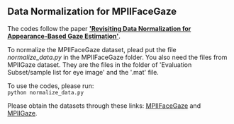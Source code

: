 ## Data Normalization for MPIIFaceGaze

The codes follow the paper [**'Revisiting Data Normalization for Appearance-Based Gaze Estimation'**](https://perceptualui.org/publications/zhang18_etra.pdf).

To normalize the MPIIFaceGaze dataset, plead put the file *normalize_data.py* in the MPIIFaceGaze folder. You also need the files from MPIIGaze dataset. They are the files in the folder of 'Evaluation Subset/sample list for eye image' and the '.mat' file. 

To use the codes, please run:\
`python normalize_data.py`

Please obtain the datasets through these links: [MPIIFaceGaze](https://www.mpi-inf.mpg.de/departments/computer-vision-and-machine-learning/research/gaze-based-human-computer-interaction/its-written-all-over-your-face-full-face-appearance-based-gaze-estimation) and [MPIIGaze](https://www.mpi-inf.mpg.de/departments/computer-vision-and-machine-learning/research/gaze-based-human-computer-interaction/appearance-based-gaze-estimation-in-the-wild).
